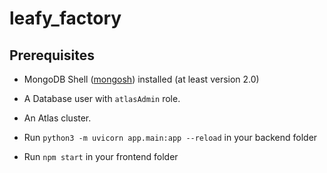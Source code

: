 # leafy_factory

## Prerequisites

* MongoDB Shell ([mongosh](https://www.mongodb.com/docs/mongodb-shell/#mongodb-binary-bin.mongosh)) installed (at least version 2.0)

* A Database user with `atlasAdmin` role.

* An Atlas cluster.

* Run `python3 -m uvicorn app.main:app --reload` in your backend folder

* Run `npm start` in your frontend folder